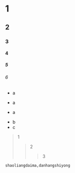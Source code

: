 # 1
## 2
### 3
#### 4
##### 5
###### 6
+ a
- a
* a
+ b
+ c
> 1
>> 2
>>> 3

` shaoliangdaima,danhangshiyong `